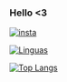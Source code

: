 ### Hello <3 

[![insta](https://img.shields.io/badge/Instagram-E4405F?style=for-the-badge&logo=instagram&logoColor=white)](https://www.instagram.com/lbernardobotelho/)


[![Linguas](https://img.shields.io/badge/Python-3776AB?style=for-the-badge&logo=python&logoColor=white)]()


[![Top Langs](https://github-readme-stats.vercel.app/api/top-langs/?username=bnhelel&hide_progress=true)](https://github.com/bnhelel/github-readme-stats)

